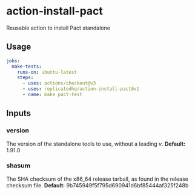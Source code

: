 # action-install-pact
Reusable action to install Pact standalone 

## Usage

```yaml
jobs:
  make-tests:
    runs-on: ubuntu-latest
    steps:
      - uses: actions/checkout@v3
      - uses: replicatedhq/action-install-pact@v1
      - name: make pact-test
```

## Inputs
### version
The version of the standalone tools to use, without a leading _v_. **Default:** 1.91.0

### shasum
The SHA checksum of the x86_64 release tarball, as found in the release checksum file. **Default:** 9b745949f5f795d690941d6bf85444af325f248b